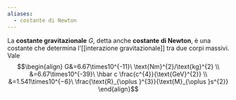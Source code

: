 ```yaml
---
aliases:
  - costante di Newton
---
```

La **costante gravitazionale** $G$, detta anche **costante di Newton**, è una costante che determina l'[[interazione gravitazionale]] tra due corpi massivi. Vale
$$\begin{align}
G&=6.67\times10^{-11}\ \text{Nm}^{2}/\text{kg}^{2} \\
&=6.67\times10^{-39}\ \hbar c \frac{c^{4}}{\text{GeV}^{2}} \\
&=1.541\times10^{−6}\ \frac{\text{R}_{\oplus }^{3}}{\text{M}_{\oplus }s^{2}} 
\end{align}$$
